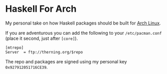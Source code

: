 Haskell For Arch
================

My personal take on how Haskell packages should be built for [Arch Linux](https://www.archlinux.org/).

If you are adventurous you can add the following to your `/etc/pacman.conf` (place it second, just after `[core]`).

```
[mtrepo]
Server  = ftp://therning.org/$repo
```

The repo and packages are signed using my personal key `0x927912051716CE39`.
